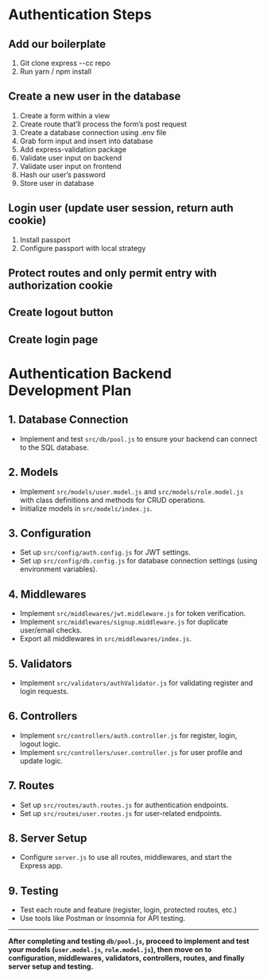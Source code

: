 # Authentication Steps

## Add our boilerplate
1. Git clone express --cc repo
2. Run yarn / npm install

## Create a new user in the database
1. Create a form within a view
2. Create route that’ll process the form’s post request
3. Create a database connection using .env file
4. Grab form input and insert into database
5. Add express-validation package
6. Validate user input on backend
7. Validate user input on frontend
8. Hash our user’s password
9. Store user in database

## Login user (update user session, return auth cookie)
1. Install passport
2. Configure passport with local strategy

## Protect routes and only permit entry with authorization cookie

## Create logout button

## Create login page

# Authentication Backend Development Plan

## 1. Database Connection
- Implement and test `src/db/pool.js` to ensure your backend can connect to the SQL database.

## 2. Models
- Implement `src/models/user.model.js` and `src/models/role.model.js` with class definitions and methods for CRUD operations.
- Initialize models in `src/models/index.js`.

## 3. Configuration
- Set up `src/config/auth.config.js` for JWT settings.
- Set up `src/config/db.config.js` for database connection settings (using environment variables).

## 4. Middlewares
- Implement `src/middlewares/jwt.middleware.js` for token verification.
- Implement `src/middlewares/signup.middleware.js` for duplicate user/email checks.
- Export all middlewares in `src/middlewares/index.js`.

## 5. Validators
- Implement `src/validators/authValidator.js` for validating register and login requests.

## 6. Controllers
- Implement `src/controllers/auth.controller.js` for register, login, logout logic.
- Implement `src/controllers/user.controller.js` for user profile and update logic.

## 7. Routes
- Set up `src/routes/auth.routes.js` for authentication endpoints.
- Set up `src/routes/user.routes.js` for user-related endpoints.

## 8. Server Setup
- Configure `server.js` to use all routes, middlewares, and start the Express app.

## 9. Testing
- Test each route and feature (register, login, protected routes, etc.)
- Use tools like Postman or Insomnia for API testing.

---

**After completing and testing `db/pool.js`, proceed to implement and test your models (`user.model.js`, `role.model.js`), then move on to configuration, middlewares, validators, controllers, routes, and finally server setup and testing.**
